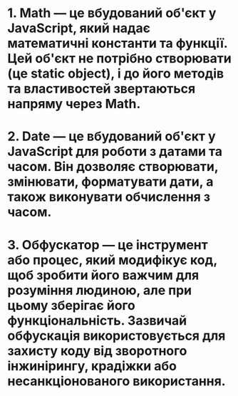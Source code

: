 # 1. Math — це вбудований об'єкт у JavaScript, який надає математичні константи та функції. Цей об'єкт не потрібно створювати (це static object), і до його методів та властивостей звертаються напряму через Math.



# 2. Date — це вбудований об'єкт у JavaScript для роботи з датами та часом. Він дозволяє створювати, змінювати, форматувати дати, а також виконувати обчислення з часом.



# 3. Обфускатор — це інструмент або процес, який модифікує код, щоб зробити його важчим для розуміння людиною, але при цьому зберігає його функціональність. Зазвичай обфускація використовується для захисту коду від зворотного інжинірингу, крадіжки або несанкціонованого використання.